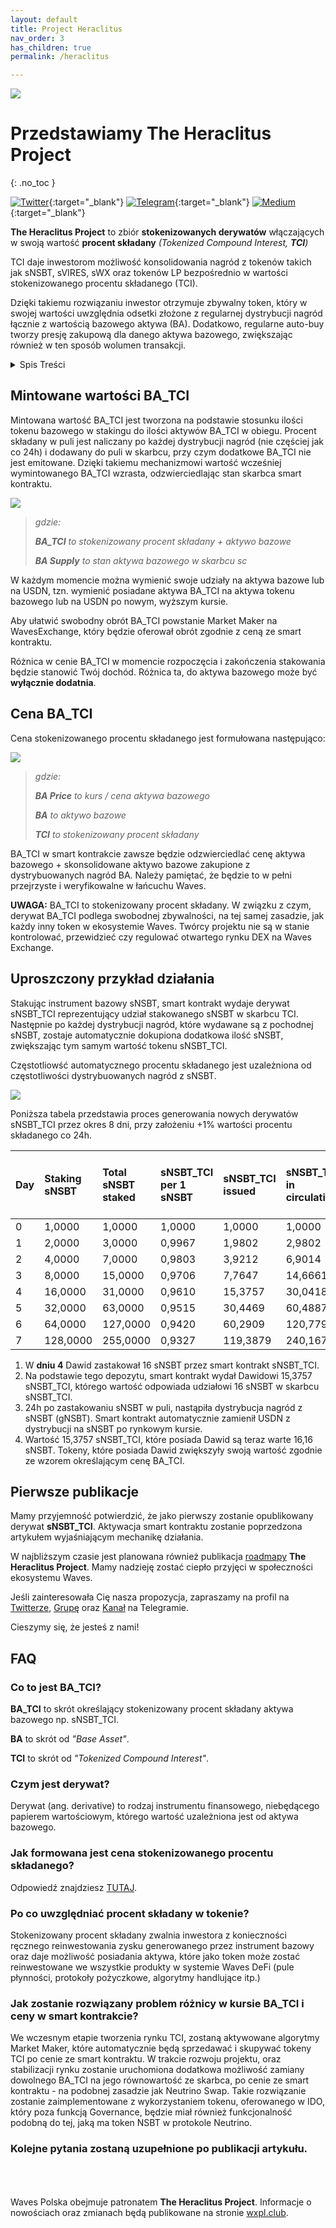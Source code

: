 ```yaml
---
layout: default
title: Project Heraclitus
nav_order: 3
has_children: true
permalink: /heraclitus

---
```


![](/images/cover-final.jpg)

# Przedstawiamy The Heraclitus Project

{: .no_toc }

[![Twitter](/images/twitter.svg)](https://twitter.com/heraclitus_tci){:target="_blank"}  [![Telegram](/images/telegram.svg)](https://t.me/heraclitus_project){:target="_blank"}  [![Medium](/images/medium.svg)](https://medium.com/@heraclitus_project){:target="_blank"} 

**The Heraclitus Project** to zbiór **stokenizowanych derywatów** włączających w swoją wartość **procent składany** *(Tokenized Compound Interest, **TCI**)* 

TCI daje inwestorom możliwość konsolidowania nagród z tokenów takich jak sNSBT, sVIRES, sWX oraz tokenów LP bezpośrednio w wartości stokenizowanego procentu składanego (TCI).

Dzięki takiemu rozwiązaniu inwestor otrzymuje zbywalny token, który w swojej wartości uwzględnia odsetki złożone z regularnej dystrybucji nagród łącznie z wartością bazowego aktywa (BA). Dodatkowo, regularne auto-buy tworzy presję zakupową dla danego aktywa bazowego, zwiększając również w ten sposób wolumen transakcji.

<details closed markdown="block">
  <summary>
    Spis Treści
  </summary>
  {: .text-delta }
1. TOC
{:toc}
</details>

## Mintowane wartości BA_TCI

Mintowana wartość BA_TCI jest tworzona na podstawie stosunku ilości tokenu bazowego w stakingu do ilości aktywów BA_TCI w obiegu. Procent składany w puli jest naliczany po każdej dystrybucji nagród (nie częściej jak co 24h) i dodawany do puli w skarbcu, przy czym dodatkowe BA_TCI nie jest emitowane. Dzięki takiemu mechanizmowi wartość wcześniej wymintowanego BA_TCI wzrasta, odzwierciedlając stan skarbca smart kontraktu.

![](/images/tci-math-01.png)

> *gdzie:*
> 
>  ***BA_TCI** to stokenizowany procent składany + aktywo bazowe*
> 
>  ***BA Supply** to stan aktywa bazowego w skarbcu sc*

W każdym momencie można wymienić swoje udziały na aktywa bazowe lub na USDN, tzn. wymienić posiadane aktywa BA_TCI na aktywa tokenu bazowego lub na USDN po nowym, wyższym kursie.

Aby ułatwić swobodny obrót BA_TCI powstanie Market Maker na WavesExchange, który będzie oferował obrót zgodnie z ceną ze smart kontraktu.

Różnica w cenie BA_TCI w momencie rozpoczęcia i zakończenia stakowania będzie stanowić Twój dochód. Różnica ta, do aktywa bazowego może być **wyłącznie dodatnia**.

## Cena BA_TCI

Cena stokenizowanego procentu składanego jest formułowana następująco:

![](/images/tci-math-02.png)

> *gdzie:*
> 
>  ***BA Price** to kurs / cena aktywa bazowego*
> 
>  ***BA** to aktywo bazowe*
> 
>  ***TCI** to stokenizowany procent składany*

BA_TCI w smart kontrakcie zawsze będzie odzwierciedlać cenę aktywa bazowego + skonsolidowane aktywo bazowe zakupione z dystrybuowanych nagród BA. Należy pamiętać, że będzie to w pełni przejrzyste i weryfikowalne w łańcuchu Waves.

**UWAGA:** BA_TCI to stokenizowany procent składany. W związku z czym, derywat BA_TCI podlega swobodnej zbywalności, na tej samej zasadzie, jak każdy inny token w ekosystemie Waves. Twórcy projektu nie są w stanie kontrolować, przewidzieć czy regulować otwartego rynku DEX na Waves Exchange.

## Uproszczony przykład działania

Stakując instrument bazowy sNSBT, smart kontrakt wydaje derywat sNSBT_TCI reprezentujący udział stakowanego sNSBT w skarbcu TCI. Następnie po każdej dystrybucji nagród, które wydawane są z pochodnej sNSBT, zostaje automatycznie dokupiona dodatkowa ilość sNSBT, zwiększając tym samym wartość tokenu sNSBT_TCI. 

Częstotliowść automatycznego procentu składanego jest uzależniona od częstotliwości dystrybuowanych nagród z sNSBT.

![](/images/tci-diagram.png)

Poniższa tabela przedstawia proces generowania nowych derywatów sNSBT_TCI przez okres 8 dni, przy założeniu +1% wartości procentu składanego co 24h.

| Day | Staking sNSBT | Total sNSBT staked | sNSBT\_TCI per 1 sNSBT | sNSBT\_TCI issued | sNSBT\_TCI in circulation | sNSBT Treasury Supply | +1% CI per 24h (sNSBT auto-buy) |
|:--- |:------------- |:------------------ |:---------------------- |:----------------- |:------------------------- |:--------------------- |:------------------------------- |
| 0   | 1,0000        | 1,0000             | 1,0000                 | 1,0000            | 1,0000                    | 1,0000                | 1,0100                          |
| 1   | 2,0000        | 3,0000             | 0,9967                 | 1,9802            | 2,9802                    | 3,0100                | 3,0401                          |
| 2   | 4,0000        | 7,0000             | 0,9803                 | 3,9212            | 6,9014                    | 7,0401                | 7,1105                          |
| 3   | 8,0000        | 15,0000            | 0,9706                 | 7,7647            | 14,6661                   | 15,1105               | 15,2616                         |
| 4   | 16,0000       | 31,0000            | 0,9610                 | 15,3757           | 30,0418                   | 31,2616               | 31,5742                         |
| 5   | 32,0000       | 63,0000            | 0,9515                 | 30,4469           | 60,4887                   | 63,5742               | 64,2100                         |
| 6   | 64,0000       | 127,0000           | 0,9420                 | 60,2909           | 120,7796                  | 128,2100              | 129,4921                        |
| 7   | 128,0000      | 255,0000           | 0,9327                 | 119,3879          | 240,1675                  | 257,4921              | 260,0670                        |

1. W **dniu 4** Dawid zastakował 16 sNSBT przez smart kontrakt sNSBT_TCI.
2. Na podstawie tego depozytu, smart kontrakt wydał Dawidowi 15,3757 sNSBT_TCI, którego wartość odpowiada udziałowi 16 sNSBT w skarbcu sNSBT_TCI.
3. 24h po zastakowaniu sNSBT w puli, nastąpiła dystrybucja nagród z sNSBT (gNSBT). Smart kontrakt automatycznie zamienił USDN z dystrybucji na sNSBT po rynkowym kursie.
4. Wartość 15,3757 sNSBT_TCI, które posiada Dawid są teraz warte 16,16 sNSBT. Tokeny, które posiada Dawid zwiększyły swoją wartość zgodnie ze wzorem określającym cenę BA_TCI.

## Pierwsze publikacje

Mamy przyjemność potwierdzić, że jako pierwszy zostanie opublikowany derywat **sNSBT_TCI**. Aktywacja smart kontraktu zostanie poprzedzona artykułem wyjaśniającym mechanikę działania.

W najbliższym czasie jest planowana również publikacja [roadmapy](https://wxpl.club/tci-roadmap) **The Heraclitus Project**. Mamy nadzieję zostać ciepło przyjęci w społeczności ekosystemu Waves.

Jeśli zainteresowała Cię nasza propozycja, zapraszamy na profil na [Twitterze](https://twitter.com/heraclitus_tci), [Grupę](https://t.me/heraclitus_project) oraz [Kanał](https://t.me/heraclitus_project_channel) na Telegramie.

Cieszymy się, że jesteś z nami!

## FAQ

### Co to jest BA_TCI?

**BA_TCI** to skrót określający stokenizowany procent składany aktywa bazowego np. sNSBT_TCI.

**BA** to skrót od *"Base Asset"*.

**TCI** to skrót od *"Tokenized Compound Interest"*.

### Czym jest derywat?

Derywat (ang. derivative) to rodzaj instrumentu finansowego, niebędącego papierem wartościowym, którego wartość uzależniona jest od aktywa bazowego.

### Jak formowana jest cena stokenizowanego procentu składanego?

Odpowiedź znajdziesz [TUTAJ](https://wxpl.club/heraclitus#cena-ba_tci).

### Po co uwzględniać procent składany w tokenie?

Stokenizowany procent składany zwalnia inwestora z konieczności ręcznego reinwestowania zysku generowanego przez instrument bazowy oraz daje możliwość posiadania aktywa, które jako token może zostać reinwestowane we wszystkie produkty w systemie Waves DeFi (pule płynności, protokoły pożyczkowe, algorytmy handlujące itp.)

### Jak zostanie rozwiązany problem różnicy w kursie BA_TCI i ceny w smart kontrakcie?

We wczesnym etapie tworzenia rynku TCI, zostaną aktywowane algorytmy Market Maker, które automatycznie będą sprzedawać i skupywać tokeny TCI po cenie ze smart kontraktu. W trakcie rozwoju projektu, oraz stabilizacji rynku zostanie uruchomiona dodatkowa możliwość zamiany dowolnego BA_TCI na jego równowartość ze skarbca, po cenie ze smart kontraktu - na podobnej zasadzie jak Neutrino Swap. Takie rozwiązanie zostanie zaimplementowane z wykorzystaniem tokenu, oferowanego w IDO, który poza funkcją Governance, będzie miał również funkcjonalność podobną do tej, jaką ma token NSBT w protokole Neutrino.

### Kolejne pytania zostaną uzupełnione po publikacji artykułu.

\
\
\
Waves Polska obejmuje patronatem **The Heraclitus Project**. Informacje o nowościach oraz zmianach będą publikowane na stronie [wxpl.club](https://wxpl.club/heraclitus).